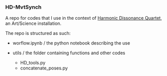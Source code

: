 ### HD-MvtSynch

A repo for codes that I use in the context of [Harmonic Dissonance Quartet](https://www.oostrik.net/projects/hdq/index.html), an Art/Science installation.

The repo is structured as such:

- worflow.ipynb / the python notebook describing the use

- utils / the folder containing functions and other codes
  - HD_tools.py
  - concatenate_poses.py


